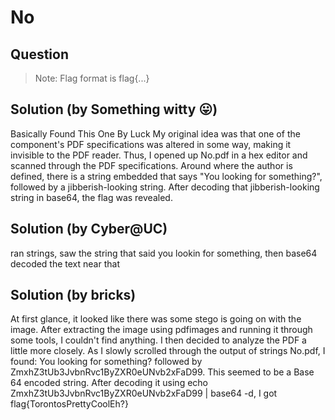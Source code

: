 # No

## Question

> Note: Flag format is flag{...}

## Solution (by Something witty 😛)

Basically Found This One By Luck My original idea was that one of the component's PDF specifications was altered in some way, making it invisible to the PDF reader. Thus, I opened up No.pdf in a hex editor and scanned through the PDF specifications. Around where the author is defined, there is a string embedded that says "You looking for something?", followed by a jibberish-looking string. After decoding that jibberish-looking string in base64, the flag was revealed.

## Solution (by Cyber@UC)

ran strings, saw the string that said you lookin for something, then base64 decoded the text near that

## Solution (by bricks)

At first glance, it looked like there was some stego is going on with the image. After extracting the image using pdfimages and running it through some tools, I couldn't find anything. I then decided to analyze the PDF a little more closely. As I slowly scrolled through the output of strings No.pdf, I found: You looking for something? followed by ZmxhZ3tUb3JvbnRvc1ByZXR0eUNvb2xFaD99. This seemed to be a Base 64 encoded string. After decoding it using echo ZmxhZ3tUb3JvbnRvc1ByZXR0eUNvb2xFaD99 | base64 -d, I got flag{TorontosPrettyCoolEh?}
